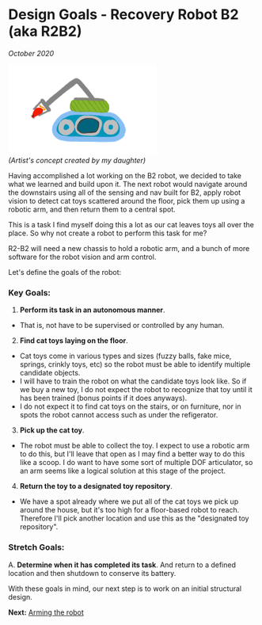 # Design Goals - Recovery Robot B2 (aka R2B2)
_October 2020_

![](../images/r2b2-artists-concept.png)  
_(Artist's concept created by my daughter)_

Having accomplished a lot working on the B2 robot, we decided to take what we learned and build upon it. The next robot would navigate around the downstairs using all of the sensing and nav built for B2, apply robot vision to detect cat toys scattered around the floor, pick them up using a robotic arm, and then return them to a central spot.

This is a task I find myself doing this a lot as our cat leaves toys all over the place. So why not create a robot to perform this task for me?

R2-B2 will need a new chassis to hold a robotic arm, and a bunch of more software for the robot vision and arm control.

Let's define the goals of the robot:

### Key Goals:
1. __Perform its task in an autonomous manner__.
 * That is, not have to be supervised or controlled by any human.
2. __Find cat toys laying on the floor__.
* Cat toys come in various types and sizes (fuzzy balls, fake mice, springs, crinkly toys, etc) so the robot must be able to identify multiple candidate objects.
* I will have to train the robot on what the candidate toys look like. So if we buy a new toy, I do not expect the robot to recognize that toy until it has been trained (bonus points if it does anyways).
* I do not expect it to find cat toys on the stairs, or on furniture, nor in spots the robot cannot access such as under the refigerator.
3. __Pick up the cat toy__.
* The robot must be able to collect the toy. I expect to use a robotic arm to do this, but I'll leave that open as I may find a better way to do this like a scoop. I do want to have some sort of multiple DOF articulator, so an arm seems like a logical solution at this stage of the project.
4. __Return the toy to a designated toy repository__.
* We have a spot already where we put all of the cat toys we pick up around the house, but it's too high for a floor-based robot to reach. Therefore I'll pick another location and use this as the "designated toy repository".


### Stretch Goals:
A. __Determine when it has completed its task__. And return to a defined location and then shutdown to conserve its battery.

With these goals in mind, our next step is to work on an initial structural design.

**Next:** [Arming the robot](/r2b2/initial-design/arming-the-robot)